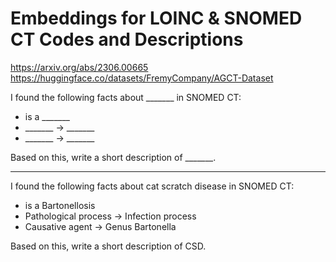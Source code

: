 # Embeddings for LOINC & SNOMED CT Codes and Descriptions

https://arxiv.org/abs/2306.00665
https://huggingface.co/datasets/FremyCompany/AGCT-Dataset

I found the following facts about _______ in SNOMED CT:
- is a _______
- _______ -> _______
- _______ -> _______

Based on this, write a short description of _______.

----------

I found the following facts about cat scratch disease in SNOMED CT:
- is a Bartonellosis
- Pathological process -> Infection process
- Causative agent -> Genus Bartonella

Based on this, write a short description of CSD.
